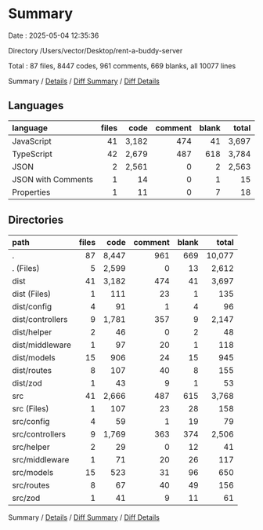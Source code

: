 # Summary

Date : 2025-05-04 12:35:36

Directory /Users/vector/Desktop/rent-a-buddy-server

Total : 87 files,  8447 codes, 961 comments, 669 blanks, all 10077 lines

Summary / [Details](details.md) / [Diff Summary](diff.md) / [Diff Details](diff-details.md)

## Languages
| language | files | code | comment | blank | total |
| :--- | ---: | ---: | ---: | ---: | ---: |
| JavaScript | 41 | 3,182 | 474 | 41 | 3,697 |
| TypeScript | 42 | 2,679 | 487 | 618 | 3,784 |
| JSON | 2 | 2,561 | 0 | 2 | 2,563 |
| JSON with Comments | 1 | 14 | 0 | 1 | 15 |
| Properties | 1 | 11 | 0 | 7 | 18 |

## Directories
| path | files | code | comment | blank | total |
| :--- | ---: | ---: | ---: | ---: | ---: |
| . | 87 | 8,447 | 961 | 669 | 10,077 |
| . (Files) | 5 | 2,599 | 0 | 13 | 2,612 |
| dist | 41 | 3,182 | 474 | 41 | 3,697 |
| dist (Files) | 1 | 111 | 23 | 1 | 135 |
| dist/config | 4 | 91 | 1 | 4 | 96 |
| dist/controllers | 9 | 1,781 | 357 | 9 | 2,147 |
| dist/helper | 2 | 46 | 0 | 2 | 48 |
| dist/middleware | 1 | 97 | 20 | 1 | 118 |
| dist/models | 15 | 906 | 24 | 15 | 945 |
| dist/routes | 8 | 107 | 40 | 8 | 155 |
| dist/zod | 1 | 43 | 9 | 1 | 53 |
| src | 41 | 2,666 | 487 | 615 | 3,768 |
| src (Files) | 1 | 107 | 23 | 28 | 158 |
| src/config | 4 | 59 | 1 | 19 | 79 |
| src/controllers | 9 | 1,769 | 363 | 374 | 2,506 |
| src/helper | 2 | 29 | 0 | 12 | 41 |
| src/middleware | 1 | 71 | 20 | 26 | 117 |
| src/models | 15 | 523 | 31 | 96 | 650 |
| src/routes | 8 | 67 | 40 | 49 | 156 |
| src/zod | 1 | 41 | 9 | 11 | 61 |

Summary / [Details](details.md) / [Diff Summary](diff.md) / [Diff Details](diff-details.md)